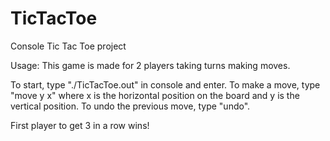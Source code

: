 # TicTacToe
Console Tic Tac Toe project

Usage:
This game is made for 2 players taking turns making moves.

To start, type "./TicTacToe.out" in console and enter. To make a move, type "move y x" where x is the horizontal position on the board and y is the vertical position. 
To undo the previous move, type "undo". 

First player to get 3 in a row wins!
